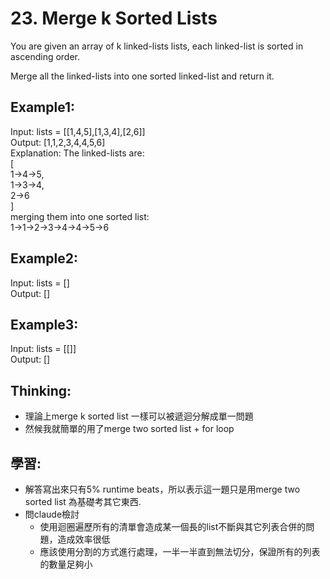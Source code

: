 # 23. Merge k Sorted Lists
You are given an array of k linked-lists lists, each linked-list is sorted in ascending order.

Merge all the linked-lists into one sorted linked-list and return it.

## Example1:
Input: lists = [[1,4,5],[1,3,4],[2,6]]\
Output: [1,1,2,3,4,4,5,6]\
Explanation: The linked-lists are:\
[\
1->4->5,\
1->3->4,\
2->6\
]\
merging them into one sorted list:\
1->1->2->3->4->4->5->6

## Example2:
Input: lists = []\
Output: []

## Example3:
Input: lists = [[]]\
Output: []
## Thinking:
- 理論上merge k sorted list 一樣可以被遞迴分解成單一問題
- 然候我就簡單的用了merge two sorted list + for loop

## 學習:
- 解答寫出來只有5% runtime beats，所以表示這一題只是用merge two sorted list 為基礎考其它東西.
- 問claude檢討
  - 使用迴圈遍歷所有的清單會造成某一個長的list不斷與其它列表合併的問題，造成效率很低
  - 應該使用分割的方式進行處理，一半一半直到無法切分，保證所有的列表的數量足夠小
